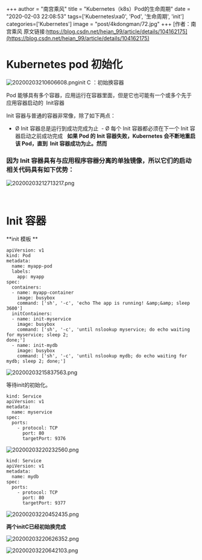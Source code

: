 +++
author = "南宫乘风"
title = "Kubernetes（k8s）Pod的生命周期"
date = "2020-02-03 22:08:53"
tags=['Kubernetes\xa0', 'Pod', '生命周期', 'init']
categories=['Kubernetes']
image = "post/4kdongman/72.jpg"
+++
[作者：南宫乘风   原文链接:https://blog.csdn.net/heian_99/article/details/104162175](https://blog.csdn.net/heian_99/article/details/104162175)

# Kubernetes pod 初始化

![20200203210606608.png](https://img-blog.csdnimg.cn/20200203210606608.png)init C ：初始换容器

Pod 能够具有多个容器，应用运行在容器里面，但是它也可能有一个或多个先于应用容器启动的  Init容器

Init 容器与普通的容器非常像，除了如下两点：  
- Ø Init 容器总是运行到成功完成为止  - Ø 每个 Init 容器都必须在下一个 Init 容器启动之前成功完成  
**如果 Pod 的 Init 容器失败，Kubernetes 会不断地重启该 Pod，直到  Init 容器成功为止。然而**

### **因为 Init 容器具有与应用程序容器分离的单独镜像，所以它们的启动相关代码具有如下优势：**

![20200203212713217.png](https://img-blog.csdnimg.cn/20200203212713217.png)

 

# Init 容器  

**init 模板 **

```
apiVersion: v1
kind: Pod
metadata:
  name: myapp-pod
  labels:
    app: myapp
spec:
  containers:
  - name: myapp-container
    image: busybox
    command: ['sh', '-c', 'echo The app is running! &amp;&amp; sleep 3600']
  initContainers:
  - name: init-myservice
    image: busybox
    command: ['sh', '-c', 'until nslookup myservice; do echo waiting for myservice; sleep 2; 
done;']
  - name: init-mydb
    image: busybox
    command: ['sh', '-c', 'until nslookup mydb; do echo waiting for mydb; sleep 2; done;']

```

![20200203215837563.png](https://img-blog.csdnimg.cn/20200203215837563.png)

等待init的初始化。

```
kind: Service
apiVersion: v1
metadata:
  name: myservice
spec:
  ports:
    - protocol: TCP
      port: 80
      targetPort: 9376

```

![20200203220232560.png](https://img-blog.csdnimg.cn/20200203220232560.png)

```
kind: Service
apiVersion: v1
metadata:
  name: mydb
spec:
  ports:
    - protocol: TCP
      port: 80
      targetPort: 9377
```

![20200203220452435.png](https://img-blog.csdnimg.cn/20200203220452435.png)

**两个initC已经初始换完成**

![20200203220626352.png](https://img-blog.csdnimg.cn/20200203220626352.png)

![20200203220642103.png](https://img-blog.csdnimg.cn/20200203220642103.png)

 
